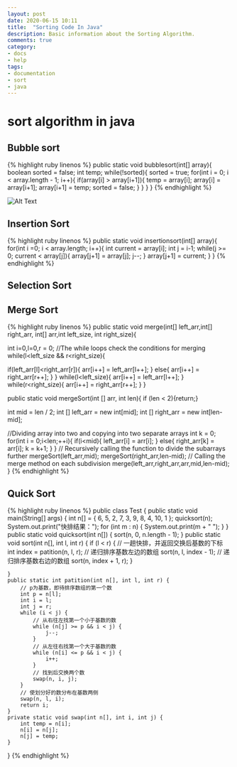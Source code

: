 ```yaml
---
layout: post
date: 2020-06-15 10:11
title:  "Sorting Code In Java"
description: Basic information about the Sorting Algorithm.
comments: true
category: 
- docs
- help
tags:
- documentation
- sort
- java
---
```



# sort algorithm in java

## Bubble sort
{% highlight ruby linenos %}
public static void bubblesort(int[] array){
	boolean sorted = false;
	int temp;
	while(!sorted){
		sorted = true;
		for(int i = 0; i < array.length - 1; i++){
			if(array[i] > array[i+1]){
				temp = array[i];
				array[i] = array[i+1];
				array[i+1] = temp;
				sorted = false;
			}
		}
	}
} 
{% endhighlight %}

![Alt Text](https://images.unsplash.com/photo-1449247709967-d4461a6a6103?ixlib=rb-0.3.5&q=80&fm=jpg&crop=entropy&s=d1b9ba0f56bbb8a965d26e8c4177f4af)
<!--more-->
## Insertion Sort
{% highlight ruby linenos %}
public static void insertionsort(int[] array){
	for(int i =0; i < array.length; i++){
		int current = array[i];
		int j = i-1;
		while(j >= 0; current < array[j]){
			array[j+1] = array[j];
			j--;
		}
		array[j+1] = current;
	}
}
{% endhighlight %}

## Selection Sort


## Merge Sort
{% highlight ruby linenos %}
public static void merge(int[] left_arr,int[] right_arr, int[] arr,int left_size, int right_size){

int i=0,l=0,r = 0;
//The while loops check the conditions for merging
while(l<left_size && r<right_size){

  if(left_arr[l]<right_arr[r]){
      arr[i++] = left_arr[l++];
  }
  else{
      arr[i++] = right_arr[r++];
  }
}
while(l<left_size){
  arr[i++] = left_arr[l++];
}
while(r<right_size){
arr[i++] = right_arr[r++];
}
}

public static void mergeSort(int [] arr, int len){
if (len < 2){return;}

int mid = len / 2;
int [] left_arr = new int[mid];
int [] right_arr = new int[len-mid];

//Dividing array into two and copying into two separate arrays
int k = 0;
for(int i = 0;i<len;++i){
  if(i<mid){
      left_arr[i] = arr[i];
  }
  else{
      right_arr[k] = arr[i];
      k = k+1;
  }
}
// Recursively calling the function to divide the subarrays further
mergeSort(left_arr,mid);
mergeSort(right_arr,len-mid);
// Calling the merge method on each subdivision
merge(left_arr,right_arr,arr,mid,len-mid);
}
{% endhighlight %}

## Quick Sort
{% highlight ruby linenos %}
public class Test {
	public static void main(String[] args) {
		int n[] = { 6, 5, 2, 7, 3, 9, 8, 4, 10, 1 };
		quicksort(n);
		System.out.print("快排结果：");
		for (int m : n) {
			System.out.print(m + " ");
		}
	}
	public static void quicksort(int n[]) {
		sort(n, 0, n.length - 1);
	}
	public static void sort(int n[], int l, int r) {
		if (l < r) {
			// 一趟快排，并返回交换后基数的下标
			int index = patition(n, l, r);
			// 递归排序基数左边的数组
			sort(n, l, index - 1);
			// 递归排序基数右边的数组
			sort(n, index + 1, r);
		}

	}
	public static int patition(int n[], int l, int r) {
		// p为基数，即待排序数组的第一个数
		int p = n[l];
		int i = l;
		int j = r;
		while (i < j) {
			// 从右往左找第一个小于基数的数
			while (n[j] >= p && i < j) {
				j--;
			}
			// 从左往右找第一个大于基数的数
			while (n[i] <= p && i < j) {
				i++;
			}
			// 找到后交换两个数
			swap(n, i, j);
		}
		// 使划分好的数分布在基数两侧
		swap(n, l, i);
		return i;
	}
	private static void swap(int n[], int i, int j) {
		int temp = n[i];
		n[i] = n[j];
		n[j] = temp;
	}
}
{% endhighlight %}
